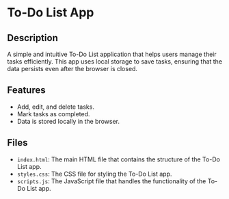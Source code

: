 # To-Do List App

## Description
A simple and intuitive To-Do List application that helps users manage their tasks efficiently. This app uses local storage to save tasks, ensuring that the data persists even after the browser is closed.

## Features
- Add, edit, and delete tasks.
- Mark tasks as completed.
- Data is stored locally in the browser.

## Files
- `index.html`: The main HTML file that contains the structure of the To-Do List app.
- `styles.css`: The CSS file for styling the To-Do List app.
- `scripts.js`: The JavaScript file that handles the functionality of the To-Do List app.

